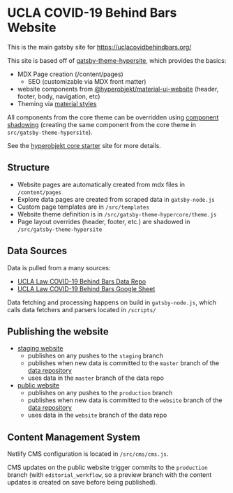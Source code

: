 # UCLA COVID-19 Behind Bars Website

This is the main gatsby site for https://uclacovidbehindbars.org/

This site is based off of [gatsby-theme-hypersite](https://github.com/Hyperobjekt/gatsby-themes), which provides the basics:

- MDX Page creation (/content/pages)
  - SEO (customizable via MDX front matter)
- website components from [@hyperobjekt/material-ui-website](https://hyperobjekt.github.io/core/?path=/story/website-block--base) (header, footer, body, navigation, etc)
- Theming via [material styles](https://material-ui.com/styles/basics/)

All components from the core theme can be overridden using [component shadowing](https://www.gatsbyjs.com/blog/2019-04-29-component-shadowing/) (creating the same component from the core theme in `src/gatsby-theme-hypersite`).

See the [hyperobjekt core starter](https://gatsby-starter-hyperobjekt.netlify.app/) site for more details.

## Structure

- Website pages are automatically created from mdx files in `/content/pages`
- Explore data pages are created from scraped data in `gatsby-node.js`
- Custom page templates are in `/src/templates`
- Website theme definition is in `/src/gatsby-theme-hypercore/theme.js`
- Page layout overrides (header, footer, etc.) are shadowed in `/src/gatsby-theme-hypersite`

## Data Sources

Data is pulled from a many sources:

- [UCLA Law COVID-19 Behind Bars Data Repo](https://github.com/uclalawcovid19behindbars/data)
- [UCLA Law COVID-19 Behind Bars Google Sheet](https://docs.google.com/spreadsheets/d/1X6uJkXXS-O6eePLxw2e4JeRtM41uPZ2eRcOA_HkPVTk/edit#gid=1641553906)

Data fetching and processing happens on build in `gatsby-node.js`, which calls data fetchers and parsers located in `/scripts/`

## Publishing the website

- [staging website](https://staging--covid-19-behind-bars.netlify.app/)
  - publishes on any pushes to the `staging` branch
  - publishes when new data is committed to the `master` branch of the [data repository](https://github.com/uclalawcovid19behindbars/data)
  - uses data in the `master` branch of the data repo
- [public website](https://uclacovidbehindbars.org/)
  - publishes on any pushes to the `production` branch
  - publishes when new data is committed to the `website` branch of the [data repository](https://github.com/uclalawcovid19behindbars/data)
  - uses data in the `website` branch of the data repo

## Content Management System

Netlify CMS configuration is located in `/src/cms/cms.js`.

CMS updates on the public website trigger commits to the `production` branch (with `editorial_workflow`, so a preview branch with the content updates is created on save before being published).
